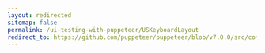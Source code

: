 ```yaml
---
layout: redirected
sitemap: false
permalink: /ui-testing-with-puppeteer/USKeyboardLayout
redirect_to: https://github.com/puppeteer/puppeteer/blob/v7.0.0/src/common/USKeyboardLayout.ts
---
```


